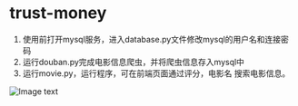 # trust-money
1. 使用前打开mysql服务，进入database.py文件修改mysql的用户名和连接密码
2. 运行douban.py完成电影信息爬虫，并将爬虫信息存入mysql中
3. 运行movie.py，运行程序，可在前端页面通过评分，电影名 搜索电影信息。

![Image text](https://github.com/yang-xiao-ying/trust-money/blob/master/img-folder/result.gif)
